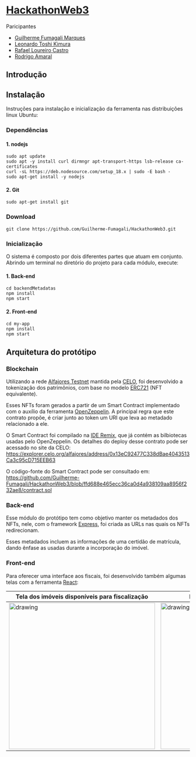 # [HackathonWeb3](https://patrimoniodauniaonaweb3.hackerearth.com/pt-br/#overview)
Paricipantes
* [Guilherme Fumagali Marques](https://github.com/Guilherme-Fumagali)
* [Leonardo Toshi Kimura](https://github.com/leonardotkimura)
* [Rafael Loureiro Castro](https://github.com/leafax)
* [Rodrigo Amaral](https://github.com/rodrigoamral)

## Introdução


## Instalação
Instruções para instalação e inicialização da ferramenta nas distribuições linux Ubuntu:

### Dependências 
#### 1. nodejs
```
sudo apt update
sudo apt -y install curl dirmngr apt-transport-https lsb-release ca-certificates
curl -sL https://deb.nodesource.com/setup_18.x | sudo -E bash -
sudo apt-get install -y nodejs
```
#### 2. Git
```
sudo apt-get install git
```

### Download
```
git clone https://github.com/Guilherme-Fumagali/HackathonWeb3.git
```
### Inicialização
O sistema é composto por dois diferentes partes que atuam em conjunto. Abrindo um terminal no diretório do projeto para cada módulo, execute:

#### 1. Back-end
```
cd backendMetadatas
npm install
npm start
```

#### 2. Front-end
```
cd my-app
npm install
npm start
```

## Arquitetura do protótipo

### Blockchain
Utilizando a rede [Alfajores Testnet](https://explorer.celo.org/alfajores/) mantida pela [CELO](https://celo.org/pt), foi desenvolvido a tokenização dos patrimônios, com base no modelo [ERC721](https://ethereum.org/pt/developers/docs/standards/tokens/erc-721/) (NFT equivalente). 

Esses NFTs foram gerados a partir de um Smart Contract implementado com o auxílio da ferramenta [OpenZeppelin](https://www.openzeppelin.com/). A principal regra que este contrato propõe, é criar junto ao token um URI que leva ao metadado relacionado a ele.

O Smart Contract foi compilado na [IDE Remix](https://remix-project.org/), que já contém as bilbiotecas usadas pelo OpenZeppelin. Os detalhes do deploy desse contrato pode ser acessado no site da CELO: <https://explorer.celo.org/alfajores/address/0x13eC92477C338dBae4043513Ca3c95cD715EEB63>

O código-fonte do Smart Contract pode ser consultado em: <https://github.com/Guilherme-Fumagali/HackathonWeb3/blob/ffd688e465ecc36ca0d4a938109aa8956f232ae8/contract.sol>

### Back-end
Esse módulo do protótipo tem como objetivo manter os metadados dos NFTs, nele, com o framework [Express](https://expressjs.com/pt-br/), foi criada as URLs nas quais os NFTs redirecionam. 

Esses metadados incluem as informações de uma certidão de matrícula, dando ênfase as usadas durante a incorporação do imóvel.

### Front-end
Para oferecer uma interface aos fiscais, foi desenvolvido também algumas telas com a ferramenta [React](https://pt-br.reactjs.org/):

| Tela dos imóveis disponíveis para fiscalização | Imóveis sob avaliação do fiscal | Perfil do fiscal | 
|----------|----------|----------|
| <img src="https://user-images.githubusercontent.com/77642873/206871923-e3665df8-c0db-4ec4-97c6-55884dd42a76.png" alt="drawing" width="400"/> | <img src="https://user-images.githubusercontent.com/77642873/206873433-7dbd5919-9b89-46cf-b18a-94fa4793df23.png" alt="drawing" width="400"/> | <img src="https://user-images.githubusercontent.com/77642873/206872191-ec901077-f26b-406f-969d-01aa05ede574.png" alt="drawing" width="380"/>

